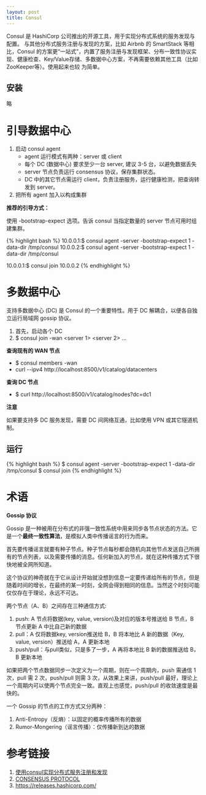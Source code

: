 ```yaml
---
layout: post
title: Consul
---
```


Consul 是 HashiCorp 公司推出的开源工具，用于实现分布式系统的服务发现与配置。
与其他分布式服务注册与发现的方案，比如 Airbnb 的 SmartStack 等相比，Consul 的方案更“一站式”，内置了服务注册与发现框架、分布一致性协议实现、健康检查、Key/Value存储、多数据中心方案，不再需要依赖其他工具（比如ZooKeeper等）。使用起来也较 为简单。


## 安装

略

# 引导数据中心

1. 启动 consul agent
   - agent 运行模式有两种：server 或 client
   - 每个 DC (数据中心) 要求至少一台 server, 建议 3-5 台，以避免数据丢失
   - server 节点负责运行 consensus 协议，保存集群状态。
   - DC 中的其它节点需运行 client，负责注册服务，运行健康检测，把查询转发到 server。
2. 把所有 agent 加入以构成集群

**推荐的引导方式：**

使用 -bootstrap-expect 选项。告诉 consul 当指定数量的 server 节点可用时组建集群。

{% highlight bash %}
10.0.0.1:$ consul agent -server -bootstrap-expect 1 -data-dir /tmp/consul
10.0.0.2:$ consul agent -server -bootstrap-expect 1 -data-dir /tmp/consul

10.0.0.1:$ consul join 10.0.0.2
{% endhighlight %}

# 多数据中心

支持多数据中心 (DC) 是 Consul 的一个重要特性。用于 DC 解耦合，以便各自独立运行局域网 gossip 协议。

1. 首先，启动各个 DC
2. $ consul join -wan <server 1> <server 2> ...

**查询现有的 WAN 节点**

- $ consul members -wan
- curl --ipv4 http://localhost:8500/v1/catalog/datacenters

**查询 DC 节点**

- $ curl http://localhost:8500/v1/catalog/nodes?dc=dc1

**注意**

如果要支持多 DC 服务发现，需要 DC 间网络互通，比如使用 VPN 或其它隧道机制。

## 运行


{% highlight bash %}
$ consul agent -server -bootstrap-expect 1 -data-dir /tmp/consul
$ consul join
{% endhighlight %}

# 术语

**Gossip 协议**

Gossip 是一种被用在分布式的非强一致性系统中用来同步各节点状态的方法。它是一个**最终一致性算法**，是模拟人类中传播谣言的行为而来。

首先要传播谣言就要有种子节点。种子节点每秒都会随机向其他节点发送自己所拥有的节点列表，以及需要传播的消息。任何新加入的节点，就在这种传播方式下很快地被全网所知道。

这个协议的神奇就在于它从设计开始就没想到信息一定要传递给所有的节点，但是随着时间的增长，在最终的某一时刻，全网会得到相同的信息。当然这个时刻可能仅仅存在于理论，永远不可达。

两个节点（A、B）之间存在三种通信方式:

1. push: A 节点将数据(key, value, version)及对应的版本号推送给 B 节点，B 节点更新 A 中比自己新的数据
2. pull：A 仅将数据key, version推送给 B，B 将本地比 A 新的数据（Key, value, version）推送给 A，A 更新本地
3. push/pull：与pull类似，只是多了一步，A 再将本地比 B 新的数据推送给 B，B 更新本地

如果把两个节点数据同步一次定义为一个周期，则在一个周期内，push 需通信 1 次，pull 需 2 次，push/pull 则需 3 次，从效果上来讲，push/pull 最好，理论上一个周期内可以使两个节点完全一致。直观上也感觉，push/pull 的收敛速度是最快的。

一个 Gossip 的节点的工作方式又分两种：

1. Anti-Entropy（反熵）：以固定的概率传播所有的数据
2. Rumor-Mongering（谣言传播）：仅传播新到达的数据

#  参考链接

1. [使用consul实现分布式服务注册和发现](http://studygolang.com/articles/4476)
2. [CONSENSUS PROTOCOL](https://consul.io/docs/internals/consensus.html)
3. https://releases.hashicorp.com/
